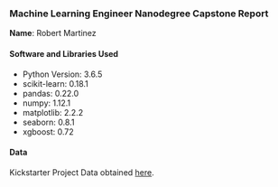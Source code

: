 ### Machine Learning Engineer Nanodegree Capstone Report

**Name**: Robert Martinez

#### Software and Libraries Used
* Python Version: 3.6.5
* scikit-learn: 0.18.1
* pandas: 0.22.0
* numpy: 1.12.1
* matplotlib: 2.2.2
* seaborn: 0.8.1
* xgboost: 0.72

#### Data
Kickstarter Project Data obtained [here](https://www.kaggle.com/kemical/kickstarter-projects#ks-projects-201801.csv).
